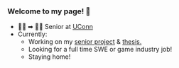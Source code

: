 ### Welcome to my page! 👋
- 👨‍🎓 ➡ 👨‍💻 Senior at [UConn](https://www.cse.uconn.edu/)
- Currently:
  - Working on my [senior project](https://www.cse.uconn.edu/undergraduate/senior-design-projects/) & [thesis.](https://honors.uconn.edu/thesis-project/)
  - Looking for a full time SWE or game industry job!
  - Staying home!

<!--
**augiversen/augiversen** is a ✨ _special_ ✨ repository because its `README.md` (this file) appears on your GitHub profile.

Here are some ideas to get you started:

- 🔭 I’m currently working on ...
- 🌱 I’m currently learning ...
- 👯 I’m looking to collaborate on ...
- 🤔 I’m looking for help with ...
- 💬 Ask me about ...
- 📫 How to reach me: ...
- 😄 Pronouns: ...
- ⚡ Fun fact: ...
-->
